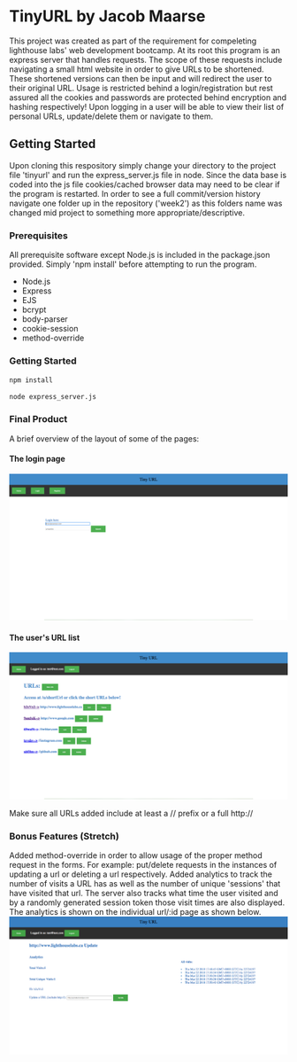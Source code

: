 # TinyURL by Jacob Maarse

This project was created as part of the requirement for compeleting lighthouse labs' web development bootcamp. At its root this program is an express server that handles requests. The scope of these requests include navigating a small html website in order to give URLs to be shortened. These shortened versions can then be input and will redirect the user to their original URL. Usage is restricted behind a login/registration but rest assured all the cookies and passwords are protected behind encryption and hashing respectively! Upon logging in a user will be able to view their list of personal URLs, update/delete them or navigate to them.

## Getting Started

Upon cloning this respository simply change your directory to the project file 'tinyurl' and run the express_server.js file in node. Since the data base is coded into the js file cookies/cached browser data may need to be clear if the program is restarted. In order to see a full commit/version history navigate one folder up in the repository ('week2') as this folders name was changed mid project to something more appropriate/descriptive.

### Prerequisites

All prerequisite software except Node.js is included in the package.json provided. Simply 'npm install' before attempting to run the program.
- Node.js
- Express
- EJS
- bcrypt
- body-parser
- cookie-session
- method-override

### Getting Started

```
npm install
```
```
node express_server.js
```
### Final Product

A brief overview of the layout of some of the pages:
#### The login page
!["Screenshot of login page"](https://github.com/maarsej/week2/blob/master/tinyurl/docs/Screen%20Shot%202018-03-21%20at%208.46.10%20PM.png?raw=true)
#### The user's URL list
!["Example of how a users URL list could look "](https://github.com/maarsej/week2/blob/master/tinyurl/docs/Screen%20Shot%202018-03-21%20at%208.45.48%20PM.png?raw=true)

Make sure all URLs added include at least a  // prefix or a full http://


### Bonus Features (Stretch)
Added method-override in order to allow usage of the proper method request in the forms. For example: put/delete requests in the instances of updating a url or deleting a url respectively.
Added analytics to track the number of visits a URL has as well as the number of unique 'sessions' that have visited that url. The server also tracks what time the user visited and by a randomly generated session token those visit times are also displayed. The analytics is shown on the individual url/:id page as shown below.
!["Analytics Page"](https://github.com/maarsej/week2/blob/master/tinyurl/docs/Screen%20Shot%202018-03-22%20at%201.53.52%20PM.png?raw=true)

